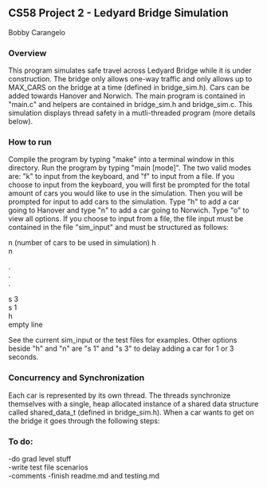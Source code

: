 ## CS58 Project 2 - Ledyard Bridge Simulation
Bobby Carangelo

### Overview

This program simulates safe travel across Ledyard Bridge while it is under construction. The bridge only allows one-way traffic and only allows up to MAX_CARS on the bridge at a time (defined in bridge_sim.h). Cars can be added towards Hanover and Norwich. The main program is contained in "main.c" and helpers are contained in bridge_sim.h and bridge_sim.c. This simulation displays thread safety in a mutli-threaded program (more details below).

### How to run

Compile the program by typing "make" into a terminal window in this directory. Run the program by typing "main [mode]". The two valid modes are:
"k" to input from the keyboard, and "f" to input from a file. If you choose to input from the keyboard, you will first be prompted for the total amount of cars you would like to use in the simulation. Then you will be prompted for input to add cars to the simulation. Type "h" to add a car going to Hanover and type "n" to add a car going to Norwich. Type "o" to view all options. If you choose to input from a file, the file input must be contained in the file "sim_input" and must be structured as follows:  

n (number of cars to be used in simulation)
h  
n  
  
.  
.  
.  
  
s 3    
s 1   
h  
empty line  

See the current sim_input or the test files for examples. Other options beside "h" and "n" are "s 1" and "s 3" to delay adding a car for 1 or 3 seconds.

### Concurrency and Synchronization

Each car is represented by its own thread. The threads synchronize themselves with a single, heap allocated instance of a shared data structure called shared_data_t (defined in bridge_sim.h). When a car wants to get on the bridge it goes through the following steps:  


### To do: 
  -do grad level stuff  
  -write test file scenarios  
  -comments
  -finish readme.md and testing.md